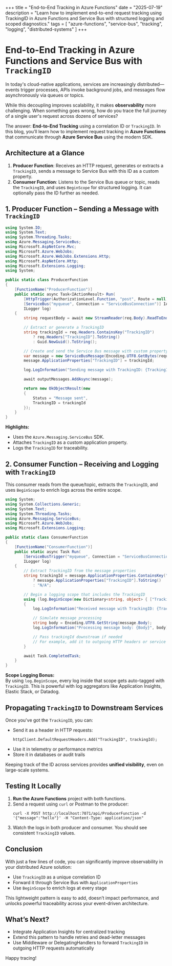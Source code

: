 +++
title = "End-to-End Tracking in Azure Functions"
date = "2025-07-19"
description = "Learn how to implement end-to-end request tracking using TrackingID in Azure Functions and Service Bus with structured logging and scoped diagnostics."
tags = [
    "azure-functions",
    "service-bus",
    "tracking",
    "logging",
    "distributed-systems"
]
+++

# End-to-End Tracking in Azure Functions and Service Bus with `TrackingID`

In today's cloud-native applications, services are increasingly distributed—events trigger processes, APIs invoke background jobs, and messages flow asynchronously via queues or topics.

While this decoupling improves scalability, it makes **observability** more challenging. When something goes wrong, how do you trace the full journey of a single user's request across dozens of services?

The answer: **End-to-End Tracking** using a correlation ID or `TrackingID`. In this blog, you’ll learn how to implement request tracking in **Azure Functions** that communicate through **Azure Service Bus** using the modern SDK.

## Architecture at a Glance

1. **Producer Function**: Receives an HTTP request, generates or extracts a `TrackingID`, sends a message to Service Bus with this ID as a custom property.
2. **Consumer Function**: Listens to the Service Bus queue or topic, reads the `TrackingID`, and uses `BeginScope` for structured logging. It can optionally pass the ID further as needed.

## 1. Producer Function – Sending a Message with `TrackingID`

```csharp
using System.IO;
using System.Text;
using System.Threading.Tasks;
using Azure.Messaging.ServiceBus;
using Microsoft.AspNetCore.Mvc;
using Microsoft.Azure.WebJobs;
using Microsoft.Azure.WebJobs.Extensions.Http;
using Microsoft.AspNetCore.Http;
using Microsoft.Extensions.Logging;
using System;

public static class ProducerFunction
{
    [FunctionName("ProducerFunction")]
    public static async Task<IActionResult> Run(
        [HttpTrigger(AuthorizationLevel.Function, "post", Route = null)] HttpRequest req,
        [ServiceBus("myqueue", Connection = "ServiceBusConnection")] IAsyncCollector<ServiceBusMessage> outputMessages,
        ILogger log)
    {
        string requestBody = await new StreamReader(req.Body).ReadToEndAsync();

        // Extract or generate a TrackingID
        string trackingId = req.Headers.ContainsKey("TrackingID")
            ? req.Headers["TrackingID"].ToString()
            : Guid.NewGuid().ToString();

        // Create and send the Service Bus message with custom property
        var message = new ServiceBusMessage(Encoding.UTF8.GetBytes(requestBody));
        message.ApplicationProperties["TrackingID"] = trackingId;

        log.LogInformation("Sending message with TrackingID: {TrackingID}", trackingId);

        await outputMessages.AddAsync(message);

        return new OkObjectResult(new
        {
            Status = "Message sent",
            TrackingID = trackingId
        });
    }
}
```

**Highlights:**
- Uses the `Azure.Messaging.ServiceBus` SDK.
- Attaches `TrackingID` as a custom application property.
- Logs the `TrackingID` for traceability.

## 2. Consumer Function – Receiving and Logging with `TrackingID`

This consumer reads from the queue/topic, extracts the `TrackingID`, and uses `BeginScope` to enrich logs across the entire scope.

```csharp
using System;
using System.Collections.Generic;
using System.Text;
using System.Threading.Tasks;
using Azure.Messaging.ServiceBus;
using Microsoft.Azure.WebJobs;
using Microsoft.Extensions.Logging;

public static class ConsumerFunction
{
    [FunctionName("ConsumerFunction")]
    public static async Task Run(
        [ServiceBusTrigger("myqueue", Connection = "ServiceBusConnection")] ServiceBusReceivedMessage message,
        ILogger log)
    {
        // Extract TrackingID from the message properties
        string trackingId = message.ApplicationProperties.ContainsKey("TrackingID")
            ? message.ApplicationProperties["TrackingID"].ToString()
            : "N/A";

        // Begin a logging scope that includes the TrackingID
        using (log.BeginScope(new Dictionary<string, object> { ["TrackingID"] = trackingId }))
        {
            log.LogInformation("Received message with TrackingID: {TrackingID}", trackingId);

            // Simulate message processing
            string body = Encoding.UTF8.GetString(message.Body);
            log.LogInformation("Processing message body: {Body}", body);

            // Pass trackingId downstream if needed
            // For example, add it to outgoing HTTP headers or service calls
        }

        await Task.CompletedTask;
    }
}
```

**Scope Logging Bonus:**  
By using `log.BeginScope`, every log inside that scope gets auto-tagged with `TrackingID`. This is powerful with log aggregators like Application Insights, Elastic Stack, or Datadog.

## Propagating `TrackingID` to Downstream Services

Once you've got the `TrackingID`, you can:
- Send it as a header in HTTP requests:
  ```
  httpClient.DefaultRequestHeaders.Add("TrackingID", trackingId);
  ```
- Use it in telemetry or performance metrics
- Store it in databases or audit trails

Keeping track of the ID across services provides **unified visibility**, even on large-scale systems.

## Testing It Locally

1. **Run the Azure Functions** project with both functions.
2. Send a request using `curl` or Postman to the producer:
   ```
   curl -X POST http://localhost:7071/api/ProducerFunction -d '{"message":"hello"}' -H "Content-Type: application/json"
   ```
3. Watch the logs in both producer and consumer. You should see consistent `TrackingID` values.

## Conclusion

With just a few lines of code, you can significantly improve observability in your distributed Azure solution:
- Use `TrackingID` as a unique correlation ID
- Forward it through Service Bus with `ApplicationProperties`
- Use `BeginScope` to enrich logs at every stage

This lightweight pattern is easy to add, doesn’t impact performance, and unlocks powerful traceability across your event-driven architecture.

## What’s Next?

- Integrate Application Insights for centralized tracking
- Extend this pattern to handle retries and dead-letter messages
- Use Middleware or DelegatingHandlers to forward `TrackingID` in outgoing HTTP requests automatically

Happy tracing! 
